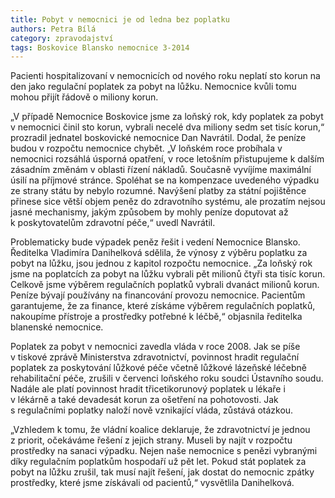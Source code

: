 ```yaml
---
title: Pobyt v nemocnici je od ledna bez poplatku
authors: Petra Bílá
category: zpravodajství
tags: Boskovice Blansko nemocnice 3-2014
---
```


Pacienti hospitalizovaní v nemocnicích od nového roku neplatí sto korun na den jako regulační poplatek za pobyt na lůžku. Nemocnice kvůli tomu mohou přijít řádově o miliony korun.

„V případě Nemocnice Boskovice jsme za loňský rok, kdy poplatek za pobyt v nemocnici činil sto korun, vybrali necelé dva miliony sedm set tisíc korun,“ prozradil jednatel boskovické nemocnice Dan Navrátil. Dodal, že peníze budou v rozpočtu nemocnice chybět. „V loňském roce probíhala v nemocnici rozsáhlá úsporná opatření, v roce letošním přistupujeme k dalším zásadním změnám v oblasti řízení nákladů. Současně vyvíjíme maximální úsilí na příjmové stránce. Spoléhat se na kompenzace uvedeného výpadku ze strany státu by nebylo rozumné. Navýšení platby za státní pojištěnce přinese sice větší objem peněz do zdravotního systému, ale prozatím nejsou jasné mechanismy, jakým způsobem by mohly peníze doputovat až k poskytovatelům zdravotní péče,“ uvedl Navrátil.

Problematicky bude výpadek peněz řešit i vedení Nemocnice Blansko. Ředitelka Vladimíra Danihelková sdělila, že výnosy z výběru poplatku za pobyt na lůžku, jsou jednou z kapitol rozpočtu nemocnice. „Za loňský rok jsme na poplatcích za pobyt na lůžku vybrali pět milionů čtyři sta tisíc korun. Celkově jsme výběrem regulačních poplatků vybrali dvanáct milionů korun. Peníze bývají používány na financování provozu nemocnice. Pacientům garantujeme, že za finance, které získáme výběrem regulačních poplatků, nakoupíme přístroje a prostředky potřebné k léčbě,“ objasnila ředitelka blanenské nemocnice.

Poplatek za pobyt v nemocnici zavedla vláda v roce 2008. Jak se píše v tiskové zprávě Ministerstva zdravotnictví, povinnost hradit regulační poplatek za poskytování lůžkové péče včetně lůžkové lázeňské léčebně rehabilitační péče, zrušili v červenci loňského roku soudci Ústavního soudu. Nadále ale platí povinnost hradit třicetikorunový poplatek u lékaře i v lékárně a také devadesát korun za ošetření na pohotovosti. Jak s regulačními poplatky naloží nově vznikající vláda, zůstává otázkou.

„Vzhledem k tomu, že vládní koalice deklaruje, že zdravotnictví je jednou z priorit, očekáváme řešení z jejich strany. Museli by najít v rozpočtu prostředky na sanaci výpadku. Nejen naše nemocnice s penězi vybranými díky regulačním poplatkům hospodaří už pět let. Pokud stát poplatek za pobyt na lůžku zrušil, tak musí najít řešení, jak dostat do nemocnic zpátky prostředky, které jsme získávali od pacientů,“ vysvětlila Danihelková.